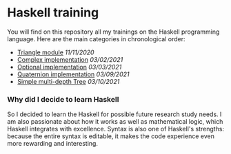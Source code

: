 # Haskell training
You will find on this repository all my trainings on the Haskell programming language.
Here are the main categories in chronological order:
- [Triangle module](src/Pythagore.hs) *11/11/2020*
- [Complex implementation](src/Complex.hs) *03/02/2021*
- [Optional implementation](src/Complex.hs) *03/03/2021*
- [Quaternion implementation](src/Quaternion.hs) *03/09/2021*
- [Simple multi-depth Tree](src/Tree.hs) *03/10/2021*

### Why did I decide to learn Haskell
So I decided to learn the Haskell for possible future research study needs. 
I am also passionate about how it works as well as mathematical logic, which Haskell integrates with excellence. 
Syntax is also one of Haskell's strengths: because the entire syntax is editable, it makes the code experience even more rewarding and interesting.